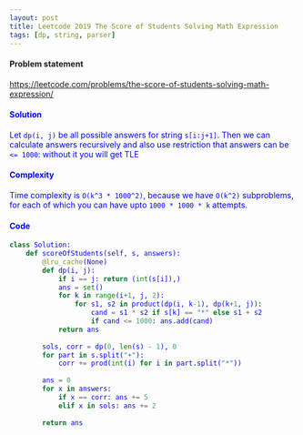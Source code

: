 ```yaml
---
layout: post
title: Leetcode 2019 The Score of Students Solving Math Expression
tags: [dp, string, parser]
---
```


#### Problem statement

<a href="https://leetcode.com/problems/the-score-of-students-solving-math-expression/"> <font color = blue>https://leetcode.com/problems/the-score-of-students-solving-math-expression/

#### Solution
Let `dp(i, j)` be all possible answers for string `s[i:j+1]`. Then we can calculate answers recursively and also use restriction that answers can be `<= 1000`: without it you will get TLE

#### Complexity
Time complexity is `O(k^3 * 1000^2)`, because we have `O(k^2)` subproblems, for each of which you can have upto `1000 * 1000 * k` attempts.

#### Code
```python
class Solution:
    def scoreOfStudents(self, s, answers):
        @lru_cache(None)
        def dp(i, j):
            if i == j: return (int(s[i]),)
            ans = set()
            for k in range(i+1, j, 2):
                for s1, s2 in product(dp(i, k-1), dp(k+1, j)):
                    cand = s1 * s2 if s[k] == "*" else s1 + s2
                    if cand <= 1000: ans.add(cand) 
            return ans
        
        sols, corr = dp(0, len(s) - 1), 0
        for part in s.split("+"):
            corr += prod(int(i) for i in part.split("*"))
        
        ans = 0
        for x in answers:
            if x == corr: ans += 5
            elif x in sols: ans += 2
                
        return ans
```